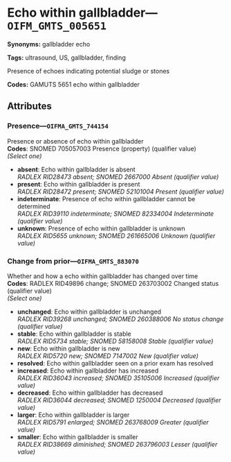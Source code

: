 # Echo within gallbladder—`OIFM_GMTS_005651`

**Synonyms:** gallbladder echo

**Tags:** ultrasound, US, gallbladder, finding

Presence of echoes indicating potential sludge or stones

**Codes:** GAMUTS 5651 echo within gallbladder

## Attributes

### Presence—`OIFMA_GMTS_744154`

Presence or absence of echo within gallbladder  
**Codes**: SNOMED 705057003 Presence (property) (qualifier value)  
*(Select one)*

- **absent**: Echo within gallbladder is absent  
_RADLEX RID28473 absent; SNOMED 2667000 Absent (qualifier value)_
- **present**: Echo within gallbladder is present  
_RADLEX RID28472 present; SNOMED 52101004 Present (qualifier value)_
- **indeterminate**: Presence of echo within gallbladder cannot be determined  
_RADLEX RID39110 indeterminate; SNOMED 82334004 Indeterminate (qualifier value)_
- **unknown**: Presence of echo within gallbladder is unknown  
_RADLEX RID5655 unknown; SNOMED 261665006 Unknown (qualifier value)_

### Change from prior—`OIFMA_GMTS_883070`

Whether and how a echo within gallbladder has changed over time  
**Codes**: RADLEX RID49896 change; SNOMED 263703002 Changed status (qualifier value)  
*(Select one)*

- **unchanged**: Echo within gallbladder is unchanged  
_RADLEX RID39268 unchanged; SNOMED 260388006 No status change (qualifier value)_
- **stable**: Echo within gallbladder is stable  
_RADLEX RID5734 stable; SNOMED 58158008 Stable (qualifier value)_
- **new**: Echo within gallbladder is new  
_RADLEX RID5720 new; SNOMED 7147002 New (qualifier value)_
- **resolved**: Echo within gallbladder seen on a prior exam has resolved  
- **increased**: Echo within gallbladder has increased  
_RADLEX RID36043 increased; SNOMED 35105006 Increased (qualifier value)_
- **decreased**: Echo within gallbladder has decreased  
_RADLEX RID36044 decreased; SNOMED 1250004 Decreased (qualifier value)_
- **larger**: Echo within gallbladder is larger  
_RADLEX RID5791 enlarged; SNOMED 263768009 Greater (qualifier value)_
- **smaller**: Echo within gallbladder is smaller  
_RADLEX RID38669 diminished; SNOMED 263796003 Lesser (qualifier value)_
